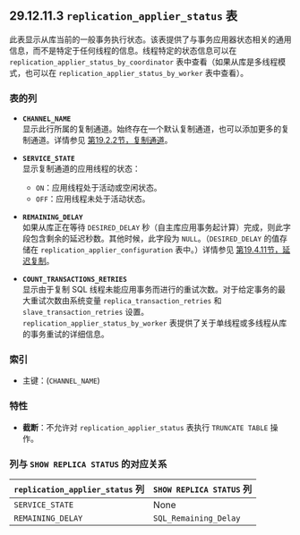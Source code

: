 ## 29.12.11.3 `replication_applier_status` 表

此表显示从库当前的一般事务执行状态。该表提供了与事务应用器状态相关的通用信息，而不是特定于任何线程的信息。线程特定的状态信息可以在 `replication_applier_status_by_coordinator` 表中查看（如果从库是多线程模式，也可以在 `replication_applier_status_by_worker` 表中查看）。

### 表的列

- **`CHANNEL_NAME`**  
  显示此行所属的复制通道。始终存在一个默认复制通道，也可以添加更多的复制通道。详情参见 [第19.2.2节，复制通道](#1922)。

- **`SERVICE_STATE`**  
  显示复制通道的应用线程的状态：
  - `ON`：应用线程处于活动或空闲状态。
  - `OFF`：应用线程未处于活动状态。

- **`REMAINING_DELAY`**  
  如果从库正在等待 `DESIRED_DELAY` 秒（自主库应用事务起计算）完成，则此字段包含剩余的延迟秒数。其他时候，此字段为 `NULL`。（`DESIRED_DELAY` 的值存储在 `replication_applier_configuration` 表中。）详情参见 [第19.4.11节，延迟复制](#19411)。

- **`COUNT_TRANSACTIONS_RETRIES`**  
  显示由于复制 SQL 线程未能应用事务而进行的重试次数。对于给定事务的最大重试次数由系统变量 `replica_transaction_retries` 和 `slave_transaction_retries` 设置。`replication_applier_status_by_worker` 表提供了关于单线程或多线程从库的事务重试的详细信息。

### 索引

- 主键：(`CHANNEL_NAME`)

### 特性

- **截断**：不允许对 `replication_applier_status` 表执行 `TRUNCATE TABLE` 操作。

### 列与 `SHOW REPLICA STATUS` 的对应关系

| `replication_applier_status` 列 | `SHOW REPLICA STATUS` 列 |
| ------------------------------- | ------------------------ |
| `SERVICE_STATE`                 | None                     |
| `REMAINING_DELAY`               | `SQL_Remaining_Delay`    |